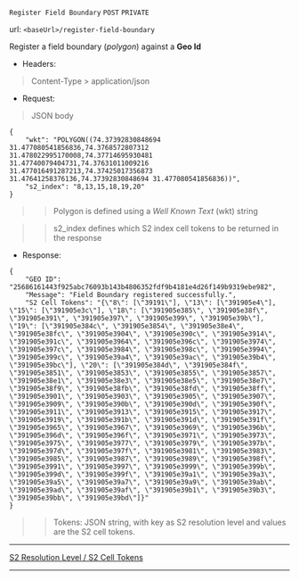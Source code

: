 `Register Field Boundary` `POST` `PRIVATE`

url: `<baseUrl>/register-field-boundary`

Register a field boundary (_polygon_) against a **Geo Id**

* Headers:
> Content-Type > application/json

* Request: 
> JSON body
```
{
    "wkt": "POLYGON((74.37392830848694 31.477080541856836,74.3768572807312 31.478022995170008,74.37714695930481 31.47740079404731,74.37631011009216 31.477016491287213,74.37425017356873 31.47641258376136,74.37392830848694 31.477080541856836))",
    "s2_index": "8,13,15,18,19,20"
}
```
> > Polygon is defined using a _Well Known Text_ (wkt) string

> > s2_index defines which S2 index cell tokens to be returned in the response

* Response:
```
{
	"GEO ID": "25686161443f925abc76093b143b4806352fdf9b4181e4d26f149b9319ebe982",
	"Message": "Field Boundary registered successfully.",
	"S2 Cell Tokens": "{\"8\": [\"39191\"], \"13\": [\"391905e4\"], \"15\": [\"391905e3c\"], \"18\": [\"391905e385\", \"391905e38f\", \"391905e391\", \"391905e397\", \"391905e399\", \"391905e39b\"], \"19\": [\"391905e384c\", \"391905e3854\", \"391905e38e4\", \"391905e38fc\", \"391905e3904\", \"391905e390c\", \"391905e3914\", \"391905e391c\", \"391905e3964\", \"391905e396c\", \"391905e3974\", \"391905e397c\", \"391905e3984\", \"391905e398c\", \"391905e3994\", \"391905e399c\", \"391905e39a4\", \"391905e39ac\", \"391905e39b4\", \"391905e39bc\"], \"20\": [\"391905e384d\", \"391905e384f\", \"391905e3851\", \"391905e3853\", \"391905e3855\", \"391905e3857\", \"391905e38e1\", \"391905e38e3\", \"391905e38e5\", \"391905e38e7\", \"391905e38f9\", \"391905e38fb\", \"391905e38fd\", \"391905e38ff\", \"391905e3901\", \"391905e3903\", \"391905e3905\", \"391905e3907\", \"391905e3909\", \"391905e390b\", \"391905e390d\", \"391905e390f\", \"391905e3911\", \"391905e3913\", \"391905e3915\", \"391905e3917\", \"391905e3919\", \"391905e391b\", \"391905e391d\", \"391905e391f\", \"391905e3965\", \"391905e3967\", \"391905e3969\", \"391905e396b\", \"391905e396d\", \"391905e396f\", \"391905e3971\", \"391905e3973\", \"391905e3975\", \"391905e3977\", \"391905e3979\", \"391905e397b\", \"391905e397d\", \"391905e397f\", \"391905e3981\", \"391905e3983\", \"391905e3985\", \"391905e3987\", \"391905e3989\", \"391905e398f\", \"391905e3991\", \"391905e3997\", \"391905e3999\", \"391905e399b\", \"391905e399d\", \"391905e399f\", \"391905e39a1\", \"391905e39a3\", \"391905e39a5\", \"391905e39a7\", \"391905e39a9\", \"391905e39ab\", \"391905e39ad\", \"391905e39af\", \"391905e39b1\", \"391905e39b3\", \"391905e39bb\", \"391905e39bd\"]}"
}
```

> > Tokens: JSON string, with key as S2 resolution level and values are the S2 cell tokens.
***
[S2 Resolution Level / S2 Cell Tokens]( https://s2geometry.io/resources/s2cell_statistics.html)
***
